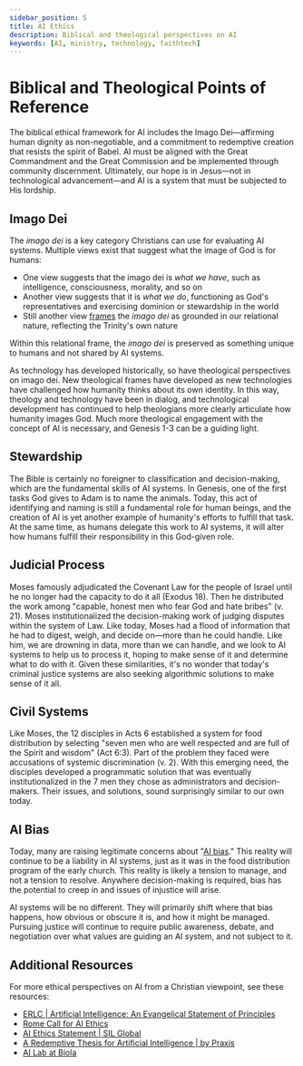 ```yaml
---
sidebar_position: 5
title: AI Ethics
description: Biblical and theological perspectives on AI
keywords: [AI, ministry, technology, faithtech]
---
```


# Biblical and Theological Points of Reference

The biblical ethical framework for AI includes the Imago Dei—affirming human dignity as non-negotiable, and a commitment to redemptive creation that resists the spirit of Babel. AI must be aligned with the Great Commandment and the Great Commission and be implemented through community discernment. Ultimately, our hope is in Jesus—not in technological advancement—and AI is a system that must be subjected to His lordship.

## Imago Dei

The *imago dei* is a key category Christians can use for evaluating AI systems. Multiple views exist that suggest what the image of God is for humans:

- One view suggests that the imago dei is *what we have*, such as intelligence, consciousness, morality, and so on
- Another view suggests that it is *what we do*, functioning as God's representatives and exercising dominion or stewardship in the world
- Still another view [frames](https://www.youtube.com/watch?v=wQRV5LWEtpg) the *imago dei* as grounded in our relational nature, reflecting the Trinity's own nature

Within this relational frame, the *imago dei* is preserved as something unique to humans and not shared by AI systems.

As technology has developed historically, so have theological perspectives on imago dei. New theological frames have developed as new technologies have challenged how humanity thinks about its own identity. In this way, theology and technology have been in dialog, and technological development has continued to help theologians more clearly articulate how humanity images God. Much more theological engagement with the concept of AI is necessary, and Genesis 1-3 can be a guiding light.

## Stewardship

The Bible is certainly no foreigner to classification and decision-making, which are the fundamental skills of AI systems. In Genesis, one of the first tasks God gives to Adam is to name the animals. Today, this act of identifying and naming is still a fundamental role for human beings, and the creation of AI is yet another example of humanity's efforts to fulfill that task. At the same time, as humans delegate this work to AI systems, it will alter how humans fulfill their responsibility in this God-given role.

## Judicial Process 

Moses famously adjudicated the Covenant Law for the people of Israel until he no longer had the capacity to do it all (Exodus 18). Then he distributed the work among "capable, honest men who fear God and hate bribes" (v. 21). Moses institutionalized the decision-making work of judging disputes within the system of Law. Like today, Moses had a flood of information that he had to digest, weigh, and decide on—more than he could handle. Like him, we are drowning in data, more than we can handle, and we look to AI systems to help us to process it, hoping to make sense of it and determine what to do with it. Given these similarities, it's no wonder that today's criminal justice systems are also seeking algorithmic solutions to make sense of it all.

## Civil Systems

Like Moses, the 12 disciples in Acts 6 established a system for food distribution by selecting "seven men who are well respected and are full of the Spirit and wisdom" (Act 6:3). Part of the problem they faced were accusations of systemic discrimination (v. 2). With this emerging need, the disciples developed a programmatic solution that was eventually institutionalized in the 7 men they chose as administrators and decision-makers. Their issues, and solutions, sound surprisingly similar to our own today.

## AI Bias

Today, many are raising legitimate concerns about "[AI bias](https://www.youtube.com/watch?v=59bMh59JQDo)." This reality will continue to be a liability in AI systems, just as it was in the food distribution program of the early church. This reality is likely a tension to manage, and not a tension to resolve. Anywhere decision-making is required, bias has the potential to creep in and issues of injustice will arise. 

AI systems will be no different. They will primarily shift where that bias happens, how obvious or obscure it is, and how it might be managed. Pursuing justice will continue to require public awareness, debate, and negotiation over what values are guiding an AI system, and not subject to it.

## Additional Resources

For more ethical perspectives on AI from a Christian viewpoint, see these resources:

- [ERLC | Artificial Intelligence: An Evangelical Statement of Principles](https://erlc.com/resource-library/statements/artificial-intelligence-an-evangelical-statement-of-principles/)
- [Rome Call for AI Ethics](https://www.vatican.va/roman_curia/pontifical_academies/acdlife/documents/rc_pont-acd_life_doc_20202228_rome-call-for-ai-ethics_en.pdf)
- [AI Ethics Statement | SIL Global](https://www.sil.org/ai-ethics-statement)
- [A Redemptive Thesis for Artificial Intelligence | by Praxis](https://journal.praxislabs.org/a-redemptive-thesis-for-artificial-intelligence-ff7dafdd01b5)
- [AI Lab at Biola](https://www.biola.edu/ai-lab)

